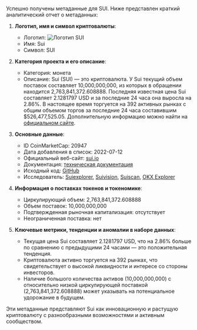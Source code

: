 Успешно получены метаданные для SUI. Ниже представлен краткий аналитический отчет о метаданных:

1. **Логотип, имя и символ криптовалюты**:  
   - Логотип: ![Логотип SUI](https://s2.coinmarketcap.com/static/img/coins/64x64/20947.png)  
   - Имя: Sui  
   - Символ: SUI  

2. **Категория проекта и его описание**:  
   - Категория: монета  
   - Описание: Sui (SUI) — это криптовалюта. У Sui текущий объем поставок составляет 10,000,000,000, из которых в обращении находится 2,763,841,372.608888. Последняя известная цена Sui составляет 2.1281797 USD и за последние 24 часа она выросла на 2.86%. В настоящее время торгуется на 392 активных рынках с общим объемом торгов за последние 24 часа составившим $526,477,525.05. Дополнительную информацию можно найти на [официальном сайте](https://sui.io/#).

3. **Основные данные**:  
   - ID CoinMarketCap: 20947  
   - Дата добавления в список: 2022-07-12  
   - Официальный веб-сайт: [sui.io](https://sui.io/#)  
   - Документация: [техническая документация](https://docs.sui.io/)  
   - Исходный код: [GitHub](https://github.com/MystenLabs)  
   - Исследователь: [Suiexplorer](https://suiexplorer.com/), [Suivision](https://suivision.xyz/), [Suiscan](https://suiscan.xyz/mainnet/home), [OKX Explorer](https://www.okx.com/web3/explorer/sui)  

4. **Информация о поставках токенов и токеномике**:  
   - Циркулирующий объем: 2,763,841,372.608888  
   - Объем поставок: 10,000,000,000  
   - Подтвержденная рыночная капитализация: отсутствует  
   - Неограниченная поставка: нет  

5. **Ключевые метрики, тенденции и аномалии в наборе данных**:  
   - Текущая цена Sui составляет 2.1281797 USD, что на 2.86% больше по сравнению с предыдущими 24 часами — это положительная тенденция.  
   - Криптовалюта активно торгуется на 392 рынках, что свидетельствует о высокой ликвидности и интересе со стороны инвесторов.  
   - Наличие большого количества активов (10,000,000,000) с относительно низкой циркулирующей поставкой (2,763,841,372.608888) может указывать на потенциальное удорожание в будущем.

Эти метаданные представляют Sui как инновационную и растущую криптовалюту с разнообразными возможностями и активным сообществом.